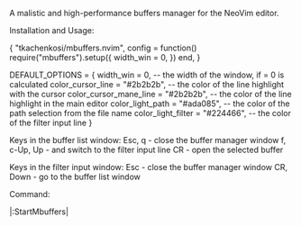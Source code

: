 A malistic and high-performance buffers manager for the NeoVim editor.

Installation and Usage:

{
    "tkachenkosi/mbuffers.nvim",
    config = function()
        require("mbuffers").setup({
	        width_win = 0,
        })
    end,
}

DEFAULT_OPTIONS = {
	width_win = 0,						-- the width of the window, if = 0 is calculated
    color_cursor_line = "#2b2b2b",		-- the color of the line highlight with the cursor
	color_cursor_mane_line = "#2b2b2b",	-- the color of the line highlight in the main editor
	color_light_path = "#ada085",	   	-- the color of the path selection from the file name
	color_light_filter = "#224466",		-- the color of the filter input line
}

Keys in the buffer list window:
Esc, q      - close the buffer manager window
f, c-Up, Up - and switch to the filter input line
CR          - open the selected buffer

Keys in the filter input window:
Esc         - close the buffer manager window
CR, Down    - go to the buffer list window

Command:

|:StartMbuffers|

